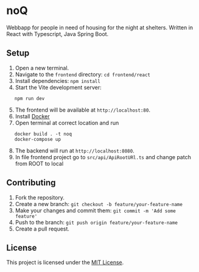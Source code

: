 # noQ

Webbapp for people in need of housing for the night at shelters. 
Written in React with Typescript, Java Spring Boot.


## Setup

1. Open a new terminal.
2. Navigate to the `frontend` directory: `cd frontend/react`
3. Install dependencies: `npm install`
4. Start the Vite development server:
```
   npm run dev
```
5. The frontend will be available at `http://localhost:80`.
6. Install [Docker](https://docs.docker.com/engine/install/) 
7. Open terminal at correct location and run
```
   docker build . -t noq
   docker-compose up
```
8. The backend will run at `http://localhost:8080`.
9. In file frontend project go to `src/api/ApiRootURl.ts` and change patch from ROOT to local


## Contributing

1. Fork the repository.
2. Create a new branch: `git checkout -b feature/your-feature-name`
3. Make your changes and commit them: `git commit -m 'Add some feature'`
4. Push to the branch: `git push origin feature/your-feature-name`
5. Create a pull request.


## License

This project is licensed under the [MIT License](LICENSE).